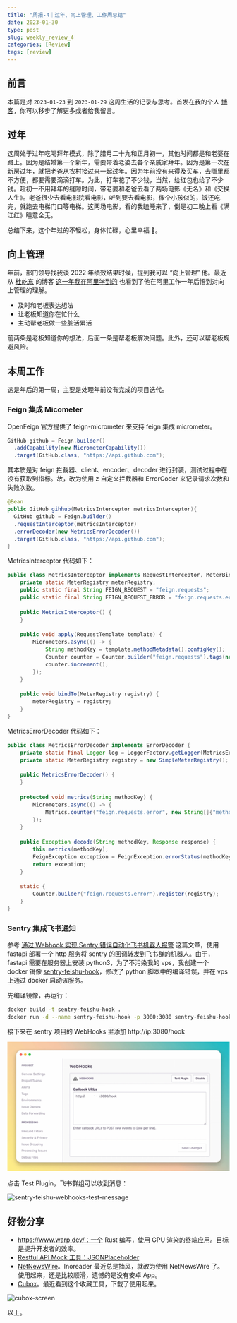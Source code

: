 ```yaml
---
title: "周报-4｜过年、向上管理、工作周总结"
date: 2023-01-30
type: post
slug: weekly_review_4
categories: [Review]
tags: [review]
---
```


## 前言

本篇是对 `2023-01-23` 到 `2023-01-29` 这周生活的记录与思考。首发在我的个人 [博客](https://blog.chensoul.cc/)，你可以移步了解更多或者给我留言。

## 过年

这周处于过年吃喝拜年模式，除了腊月二十九和正月初一，其他时间都是和老婆在路上。因为是结婚第一个新年，需要带着老婆去各个亲戚家拜年。因为是第一次在新房过年，就把老爸从农村接过来一起过年。因为年前没有来得及买车，去哪里都不方便，都要需要滴滴打车。为此，打车花了不少钱，当然，给红包也给了不少钱。趁初一不用拜年的缝隙时间，带老婆和老爸去看了两场电影《无名》和《交换人生》。老爸很少去看电影院看电影，听到要去看电影，像个小孩似的，饭还吃完，就跑去电梯门口等电梯。这两场电影，看的我瞌睡来了，倒是初二晚上看《满江红》睡意全无。

总结下来，这个年过的不轻松，身体忙碌，心里幸福 🥰。

## 向上管理

年前，部门领导找我谈 2022 年绩效结果时候，提到我可以 “向上管理” 他。最近从 [杜屹东](https://www.duyidong.com/) 的博客 [这一年我在阿里学到的](https://www.duyidong.com/2020/01/01/2019-learn-from-alibaba/) 也看到了他在阿里工作一年后悟到对向上管理的理解。

- 及时和老板表达想法
- 让老板知道你在忙什么
- 主动帮老板做一些脏活累活

前两条是老板知道你的想法，后面一条是帮老板解决问题。此外，还可以帮老板规避风险。

## 本周工作

这是年后的第一周，主要是处理年前没有完成的项目迭代。

### Feign 集成 Micometer

OpenFeign 官方提供了 feign-micrometer 来支持 feign 集成 micrometer。

```java
GitHub github = Feign.builder()
  .addCapability(new MicrometerCapability())
  .target(GitHub.class, "https://api.github.com");
```

其本质是对 feign 拦截器、client、encoder、decoder 进行封装，测试过程中在没有获取到指标。故，改为使用 z 自定义拦截器和 ErrorCoder 来记录请求次数和失败次数。

```java
@Bean
public GitHub gihhub(MetricsInterceptor metricsInterceptor){
  GitHub github = Feign.builder()
  .requestInterceptor(metricsInterceptor)
  .errorDecoder(new MetricsErrorDecoder())
  .target(GitHub.class, "https://api.github.com");
}
```

MetricsInterceptor 代码如下：

```java
public class MetricsInterceptor implements RequestInterceptor, MeterBinder {
    private static MeterRegistry meterRegistry;
    public static final String FEIGN_REQUEST = "feign.requests";
    public static final String FEIGN_REQUEST_ERROR = "feign.requests.error";

    public MetricsInterceptor() {
    }

    public void apply(RequestTemplate template) {
        Micrometers.async(() -> {
            String methodKey = template.methodMetadata().configKey();
            Counter counter = Counter.builder("feign.requests").tags(new String[]{"method", StringUtils.substringBefore(methodKey, "(")}).register(meterRegistry);
            counter.increment();
        });
    }

    public void bindTo(MeterRegistry registry) {
        meterRegistry = registry;
    }
}
```

MetricsErrorDecoder 代码如下：

```java
public class MetricsErrorDecoder implements ErrorDecoder {
    private static final Logger log = LoggerFactory.getLogger(MetricsErrorDecoder.class);
    private static MeterRegistry registry = new SimpleMeterRegistry();

    public MetricsErrorDecoder() {
    }

    protected void metrics(String methodKey) {
        Micrometers.async(() -> {
            Metrics.counter("feign.requests.error", new String[]{"method", StringUtils.substringBefore(methodKey, "(")}).increment();
        });
    }

    public Exception decode(String methodKey, Response response) {
        this.metrics(methodKey);
        FeignException exception = FeignException.errorStatus(methodKey, response);
        return exception;
    }

    static {
        Counter.builder("feign.requests.error").register(registry);
    }
}
```

### Sentry 集成飞书通知

参考 [通过 Webhook 实现 Sentry 错误自动化飞书机器人报警](https://www.ytjia.xyz/blog/2022/05/20/sentry-webhook.html) 这篇文章，使用 fastapi 部署一个 http 服务将 sentry 的回调转发到飞书群的机器人。由于，fastapi 需要在服务器上安装 python3，为了不污染我的 vps，我创建一个 docker 镜像 [sentry-feishu-hook](https://github.com/chensoul/dockerfiles/tree/master/sentry-feishu-hook)，修改了 python 脚本中的编译错误，并在 vps 上通过 docker 启动该服务。

先编译镜像，再运行：

```bash
docker build -t sentry-feishu-hook .
docker run -d --name sentry-feishu-hook -p 3080:3080 sentry-feishu-hook
```

接下来在 sentry 项目的 WebHooks 里添加 http://ip:3080/hook

![sentry-feishu-webhooks-test](/images/sentry-feishu-webhooks-test.webp)

点击 Test Plugin，飞书群组可以收到消息：

<img src="/image/sentry-feishu-webhooks-test-message.webp" alt="sentry-feishu-webhooks-test-message" style="width: 60%"/>

## 好物分享

- https://www.warp.dev/：一个 Rust 编写，使用 GPU 渲染的终端应用。目标是提升开发者的效率。
- [Restful API Mock 工具：JSONPlaceholder](https://strrl.dev/post/before-2022/restful-api-mock-%E5%B7%A5%E5%85%B7-jsonplaceholder/)
- [NetNewsWire](https://netnewswire.com/)。Inoreader 最近总是抽风，就改为使用 NetNewsWire 了。使用起来，还是比较顺滑，遗憾的是没有安卓 App。
- [Cubox](https://cubox.pro/)。最近看到这个收藏工具，下载了使用起来。

<img src="/image/cubox-screen.webp" alt="cubox-screen" style="width: 60%"/>

以上。
